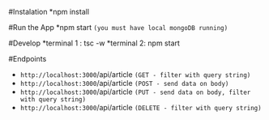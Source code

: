 #Instalation
*npm install

#Run the App
*npm start `(you must have local mongoDB running)`

#Develop
*terminal 1 : tsc -w
*terminal 2: npm start

#Endpoints
* `http://localhost:3000`/api/article `(GET - filter with query string)`
* `http://localhost:3000`/api/article `(POST - send data on body)`
* `http://localhost:3000`/api/article `(PUT - send data on body, filter with query string)`
* `http://localhost:3000`/api/article `(DELETE - filter with query string)`